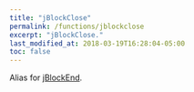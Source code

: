 ```yaml
---
title: "jBlockClose"
permalink: /functions/jblockclose
excerpt: "jBlockClose."
last_modified_at: 2018-03-19T16:28:04-05:00
toc: false
---
```


Alias for [jBlockEnd](/JATE/functions/jblockend).
